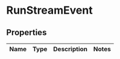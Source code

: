 # RunStreamEvent

## Properties
Name | Type | Description | Notes
------------ | ------------- | ------------- | -------------
